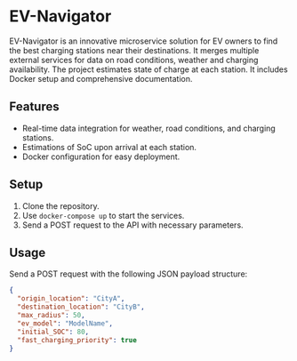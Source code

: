 # EV-Navigator
EV-Navigator is an innovative microservice solution for EV owners to find the best charging stations near their destinations. It merges multiple external services for data on road conditions, weather and charging availability. The project estimates state of charge at each station. It includes Docker setup and comprehensive documentation.

## Features
- Real-time data integration for weather, road conditions, and charging stations.
- Estimations of SoC upon arrival at each station.
- Docker configuration for easy deployment.

## Setup
1. Clone the repository.
2. Use `docker-compose up` to start the services.
3. Send a POST request to the API with necessary parameters.

## Usage
Send a POST request with the following JSON payload structure:
```json
{
  "origin_location": "CityA",
  "destination_location": "CityB",
  "max_radius": 50,
  "ev_model": "ModelName",
  "initial_SOC": 80,
  "fast_charging_priority": true
}
